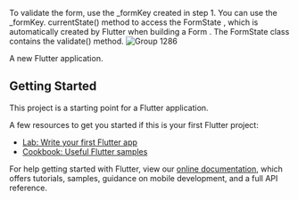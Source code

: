 To validate the form, use the _formKey created in step 1. You can use the _formKey. currentState() method to access the FormState , which is automatically created by Flutter when building a Form . The FormState class contains the validate() method.
![Group 1286](https://user-images.githubusercontent.com/41232970/102019599-24a60b00-3d7d-11eb-8868-0233c4bd97b0.png)

A new Flutter application.

## Getting Started

This project is a starting point for a Flutter application.

A few resources to get you started if this is your first Flutter project:

- [Lab: Write your first Flutter app](https://flutter.dev/docs/get-started/codelab)
- [Cookbook: Useful Flutter samples](https://flutter.dev/docs/cookbook)

For help getting started with Flutter, view our
[online documentation](https://flutter.dev/docs), which offers tutorials,
samples, guidance on mobile development, and a full API reference.
